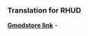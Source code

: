 ### Translation for RHUD

**[Gmodstore link](https://www.gmodstore.com/market/view/rhud-sleek-modern-darkrp-ui)** -

